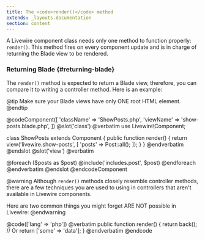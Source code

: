 ```yaml
---
title: The <code>render()</code> method
extends: _layouts.documentation
section: content
---
```


A Livewire component class needs only one method to function properly: `render()`. This method fires on every component update and is in charge of returning the Blade view to be rendered.

### Returning Blade {#returning-blade}
The `render()` method is expected to return a Blade view, therefore, you can compare it to writing a controller method. Here is an example:

@tip
Make sure your Blade views have only ONE root HTML element.
@endtip

@codeComponent([
    'className' => 'ShowPosts.php',
    'viewName' => 'show-posts.blade.php',
])
@slot('class')
@verbatim
use Livewire\Component;

class ShowPosts extends Component
{
    public function render()
    {
        return view('livewire.show-posts', [
            'posts' => Post::all();
        ]);
    }
}
@endverbatim
@endslot
@slot('view')
@verbatim
<div>
    @foreach ($posts as $post)
        @include('includes.post', $post)
    @endforeach
</div>
@endverbatim
@endslot
@endcodeComponent

@warning
Although `render()` methods closely resemble controller methods, there are a few techniques you are used to using in controllers that aren't available in Livewire components.

Here are two common things you might forget ARE NOT possible in Livewire:
@endwarning

@code(['lang' => 'php'])
@verbatim
public function render()
{
    return back();
    // Or
    return ['some' => 'data'];
}
@endverbatim
@endcode
